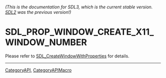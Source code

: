 ###### (This is the documentation for SDL3, which is the current stable version. [SDL2](https://wiki.libsdl.org/SDL2/) was the previous version!)
# SDL_PROP_WINDOW_CREATE_X11_WINDOW_NUMBER

Please refer to [SDL_CreateWindowWithProperties](SDL_CreateWindowWithProperties) for details.

----
[CategoryAPI](CategoryAPI), [CategoryAPIMacro](CategoryAPIMacro)

